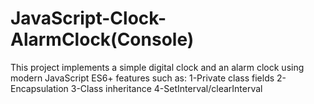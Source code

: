 # JavaScript-Clock-AlarmClock(Console)
This project implements a simple digital clock and an alarm clock using modern JavaScript ES6+ features such as:
1-Private class fields
2-Encapsulation
3-Class inheritance
4-SetInterval/clearInterval

